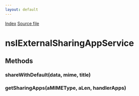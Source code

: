 ```yaml
---
layout: default
---
```

<div id='links'><a href="../index.html">Index</a>
<a href="http://dxr.mozilla.org/mozilla-central/source/uriloader/exthandler/nsIExternalSharingAppService.idl">Source file</a>
</div>

# nsIExternalSharingAppService #

## Methods ##

### shareWithDefault(data, mime, title) ###

### getSharingApps(aMIMEType, aLen, handlerApps) ###

